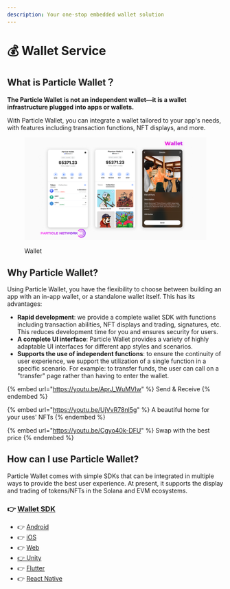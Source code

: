 ```yaml
---
description: Your one-stop embedded wallet solution
---
```


# 💰 Wallet Service

## What is Particle Wallet？

**The Particle Wallet** **is not an independent wallet—it is a wallet infrastructure plugged into apps or wallets.**

With Particle Wallet, you can integrate a wallet tailored to your app's needs, with features including transaction functions, NFT displays, and more.

<figure><img src="../../.gitbook/assets/Wallet.png" alt=""><figcaption><p>Wallet</p></figcaption></figure>

## Why Particle **Wallet**?

Using Particle Wallet, you have the flexibility to choose between building an app with an in-app wallet, or a standalone wallet itself. This has its advantages:

* **Rapid development**: we provide a complete wallet SDK with functions including transaction abilities, NFT displays and trading, signatures, etc. This reduces development time for you and ensures security for users.
* **A complete UI interface**: Particle Wallet provides a variety of highly adaptable UI interfaces for different app styles and scenarios.
* **Supports the use of independent functions**: to ensure the continuity of user experience, we support the utilization of a single function in a specific scenario. For example: to transfer funds, the user can call on a "transfer" page rather than having to enter the wallet.

{% embed url="https://youtu.be/AprJ_WuMVIw" %}
Send & Receive
{% endembed %}

{% embed url="https://youtu.be/UjVvR78nl5g" %}
A beautiful home for your uses' NFTs
{% endembed %}

{% embed url="https://youtu.be/Cgyo40k-DFU" %}
Swap with the best price
{% endembed %}

## How can I use Particle Wallet? <a href="#how-can-i-use-web3auth" id="how-can-i-use-web3auth"></a>

Particle Wallet comes with simple SDKs that can be integrated in multiple ways to provide the best user experience. At present, it supports the display and trading of tokens/NFTs in the Solana and EVM ecosystems.

### 👉 [Wallet SDK](sdks/)

* 👉 [Android](sdks/android.md)
* 👉 [iOS](sdks/ios.md)
* 👉 [Web](sdks/web.md)
* [👉 Unity](sdks/unity.md)
* 👉 [Flutter](sdks/flutter.md)
* 👉 [React Native](sdks/react-native.md)
